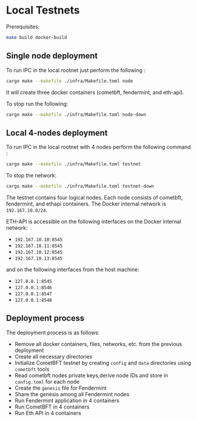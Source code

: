 # Local Testnets

Prerequisites:
```bash
make build docker-build
```

## Single node deployment

To run IPC in the local rootnet just perform the following :
```bash
cargo make --makefile ./infra/Makefile.toml node

```

It will create three docker containers (cometbft, fendermint, and eth-api).

To stop run the following:
```bash
cargo make --makefile ./infra/Makefile.toml node-down
```

## Local 4-nodes deployment
To run IPC in the local rootnet with 4 nodes perform the following command :
```bash
cargo make --makefile ./infra/Makefile.toml testnet

```

To stop the network:
```bash
cargo make --makefile ./infra/Makefile.toml testnet-down
```

The testnet contains four logical nodes. Each node consists of cometbft, fendermint, and ethapi containers.
The Docker internal network is `192.167.10.0/24`.

ETH-API is accessible on the following interfaces on the Docker internal network:
- `192.167.10.10:8545`
- `192.167.10.11:8545`
- `192.167.10.12:8545`
- `192.167.10.13:8545`

and on the following interfaces from the host machine:
- `127.0.0.1:8545`
- `127.0.0.1:8546`
- `127.0.0.1:8547`
- `127.0.0.1:8548`

## Deployment process

The deployment process is as follows:
- Remove all docker containers, files, networks, etc. from the previous deployment
- Create all necessary directories
- Initialize CometBFT testnet by creating `config` and `data` directories using `cometbft` tools
- Read cometbft nodes private keys,derive node IDs and store in `config.toml` for each node
- Create the `genesis` file for Fendermint
- Share the genesis among all Fendermint nodes
- Run Fendermint application in 4 containers
- Run CometBFT in 4 containers
- Run Eth API in 4 containers